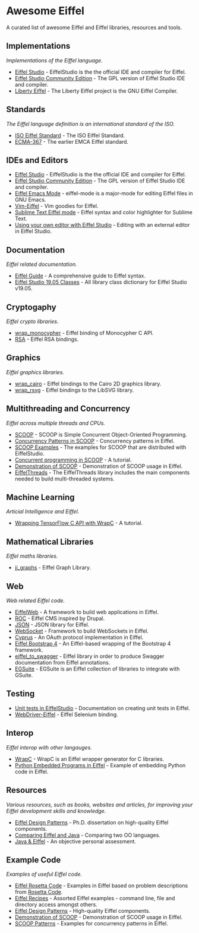 # Awesome Eiffel

A curated list of awesome Eiffel and Eiffel libraries, resources and tools. 

## Implementations
*Implementations of the Eiffel language.*

* [Eiffel Studio](https://www.eiffel.com/eiffelstudio/product/) - EiffelStudio is the the official IDE and compiler for Eiffel.
* [Eiffel Studio Community Edition](https://www.eiffel.org/downloads/channel/stable) - The GPL version of Eiffel Studio IDE and compiler.
* [Liberty Eiffel](https://www.liberty-eiffel.org/) - The Liberty Eiffel project is the GNU Eiffel Compiler.

## Standards
*The Eiffel language definition is an international standard of the ISO.*

* [ISO Eiffel Standard](https://www.iso.org/obp/ui/#iso:std:iso-iec:25436:ed-1:v1:en) - The ISO Eiffel Standard.
* [ECMA-367](https://www.ecma-international.org/publications/files/ECMA-ST/ECMA-367.pdf) - The earlier EMCA Eiffel standard.

## IDEs and Editors

 * [Eiffel Studio](https://www.eiffel.com/eiffelstudio/product/) - EiffelStudio is the the official IDE and compiler for Eiffel.
* [Eiffel Studio Community Edition](https://www.eiffel.org/downloads/channel/stable) - The GPL version of Eiffel Studio IDE and compiler.
* [Eiffel Emacs Mode](https://github.com/jonhermansen/eiffel-mode) - eiffel-mode is a major-mode for editing Eiffel files in GNU Emacs.
* [Vim-Eiffel](https://github.com/eiffelhub/vim-eiffel) - Vim goodies for Eiffel.
* [Sublime Text Eiffel mode](https://packagecontrol.io/packages/Eiffel-Language) - Eiffel syntax and color highlighter for Sublime Text.
* [Using your own editor with Eiffel Studio](https://www.eiffel.org/doc/eiffelstudio/Recompiling_and_Editing) - Editing with an external editor in Eiffel Studio.


## Documentation

*Eiffel related documentation.*

* [Eiffel Guide](https://eiffel-guide.com) - A comprehensive guide to Eiffel syntax.
* [Eiffel Studio 19.05 Classes](https://www.eiffel.org/files/doc/static/19.05/libraries/class_list.html) - All library class dictionary for Eiffel Studio v19.05.


## Cryptogaphy
*Eiffel crypto libraries.*

* [wrap_monocypher](https://github.com/jvelilla/wrap_monocypher) -  Eiffel binding of Monocypher C API.
* [RSA](https://github.com/jvelilla/rsa) - Eiffel RSA bindings.

## Graphics
*Eiffel graphics libraries.*

* [wrap_cairo](https://github.com/jvelilla/wrap_cairo) - Eiffel bindings to the Cairo 2D graphics library.
* [wrap_rsvg](https://github.com/jvelilla/wrap_rsvg) - Eiffel bindings to the LibSVG library.

## Multithreading and Concurrency
*Eiffel across multiple threads and CPUs.*

* [SCOOP](https://www.eiffel.org/doc/solutions/Concurrent_programming_with_SCOOP) - SCOOP is Simple Concurrent Object-Oriented Programming.
* [Concurrency Patterns in SCOOP](https://www.research-collection.ethz.ch/bitstream/handle/20.500.11850/154738/eth-46802-01.pdf?sequence=1&isAllowed=y) - Concurrency patterns in Eiffel.
* [SCOOP Examples](https://www.eiffel.org/doc/solutions/SCOOP_examples) - The examples for SCOOP that are distributed with EiffelStudio.
* [Concurrent programming in SCOOP](http://se.ethz.ch/~meyer/down/scoop/scoop_tutorial.pdf) - A tutorial.
* [Demonstration of SCOOP](https://github.com/kwaxer/scoop) - Demonstration of SCOOP usage in Eiffel.
* [EiffelThreads](https://www.eiffel.org/doc/solutions/EiffelThreads) - The EiffelThreads library includes the main components needed to build multi-threaded systems.


## Machine Learning
*Articial Intelligence and Eiffel.*

* [Wrapping TensorFlow C API with WrapC](https://www.eiffel.org/blog/javier/2019/10/wrapping-tensorflow-c-api-wrapc) - A tutorial.

## Mathematical Libraries
*Eiffel maths libraries.*

* [jj_graphs](https://github.com/boxer41a/jj_graphs) - Eiffel Graph Library.

## Web
*Web related Eiffel code.*

* [EiffelWeb](https://www.eiffelweb.org/) - A framework to build web applications in Eiffel.
* [ROC](https://github.com/EiffelWebFramework/ROC) - Eiffel CMS inspired by Drupal.
* [JSON](https://github.com/eiffelhub/json) - JSON library for Eiffel.
* [WebSocket](https://github.com/EiffelWebFramework/WebSocket) - Framework to build WebSockets in Eiffel.
* [Cyprus](https://github.com/EiffelWebFramework/cypress) - An OAuth protocol implementation in Eiffel.
* [Eiffel Bootstrap 4](https://github.com/ljr1981/wsf_bootstrap_4) - An Eiffel-based wrapping of the Bootstrap 4 framework.
* [eiffel_to_swagger](https://github.com/EiffelWebFramework/eiffel_to_swagger) - Eiffel library in order to produce Swagger documentation from Eiffel annotations.
* [EGSuite](https://github.com/EiffelWebFramework/EGSuite) - EGSuite is an Eiffel collection of libraries to integrate with GSuite.


## Testing

* [Unit tests in EiffelStudio](https://www.eiffel.org/doc/eiffelstudio/Create_a_manual_test) - Documentation on creating unit tests in Eiffel.
* [WebDriver-Eiffel](https://github.com/EiffelWebFramework/WebDriver-Eiffel) - Eiffel Selenium binding.

## Interop
*Eiffel interop with other langauges.*

* [WrapC](https://github.com/eiffel-wrap-c/WrapC) - WrapC is an Eiffel wrapper generator for C libraries.
* [Python Embedded Programs in Eiffel](https://github.com/jvelilla/pepe) - Example of embedding Python code in Eiffel.


## Resources

*Various resources, such as books, websites and articles, for improving your Eiffel development skills and knowledge.*

* [Eiffel Design Patterns](http://se.inf.ethz.ch/people/arnout/patterns/) - Ph.D. dissertation on high-quality Eiffel components.
* [Comparing Eiffel and Java](https://www.cs.rit.edu/~jeh/eiffel/JvsE.html) - Comparing two OO languages.
* [Java & Eiffel](http://se.inf.ethz.ch/courses/2013a_spring/JavaCSharp/lectures/Lecture_11_A_eiffel_java_Cs.pdf) - An objective personal assessment.




## Example Code
*Examples of useful Eiffel code.*

* [Eiffel Rosetta Code](https://github.com/jvelilla/RosettaCode) - Examples in Eiffel based on problem descriptions from [Rosetta Code](http://rosettacode.org/wiki/Rosetta_Code).
* [Eiffel Recipes](https://github.com/jvelilla/eiffel-recipes) - Assorted Eiffel examples - command line, file and directory access amongst others.
* [Eiffel Design Patterns](https://github.com/jvelilla/EiffelDesignPatterns) - High-quality Eiffel components.
 * [Demonstration of SCOOP](https://github.com/kwaxer/scoop) - Demonstration of SCOOP usage in Eiffel.
* [SCOOP Patterns](https://github.com/romasch/scoop_patterns) - Examples for concurrency patterns in Eiffel.